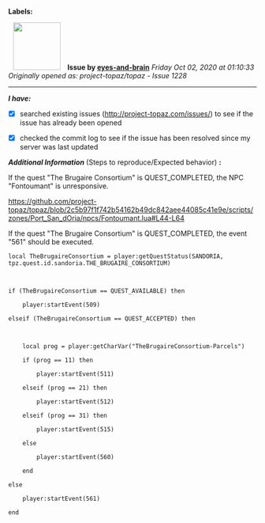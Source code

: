 **Labels:**



<a href="https://github.com/eyes-and-brain"><img src="https://avatars0.githubusercontent.com/u/71148313?v=4" width="96" height="96" hspace="10"></img></a> **Issue by [eyes-and-brain](https://github.com/eyes-and-brain)**
_Friday Oct 02, 2020 at 01:10:33_
_Originally opened as: project-topaz/topaz - Issue 1228_

----

<!-- place 'x' mark between square [] brackets to checkmark box -->
**_I have:_**

- [x] searched existing issues (http://project-topaz.com/issues/) to see if the issue has already been opened
- [x] checked the commit log to see if the issue has been resolved since my server was last updated

**_Additional Information_** (Steps to reproduce/Expected behavior) **:** 

If the quest "The Brugaire Consortium" is QUEST_COMPLETED, the NPC "Fontoumant" is unresponsive.

https://github.com/project-topaz/topaz/blob/2c5b97f1f742b54162b49dc842aee44085c41e9e/scripts/zones/Port_San_dOria/npcs/Fontoumant.lua#L44-L64

If the quest "The Brugaire Consortium" is QUEST_COMPLETED, the event "561" should be executed.

    local TheBrugaireConsortium = player:getQuestStatus(SANDORIA, tpz.quest.id.sandoria.THE_BRUGAIRE_CONSORTIUM)

    if (TheBrugaireConsortium == QUEST_AVAILABLE) then
        player:startEvent(509)
    elseif (TheBrugaireConsortium == QUEST_ACCEPTED) then

        local prog = player:getCharVar("TheBrugaireConsortium-Parcels")
        if (prog == 11) then
            player:startEvent(511)
        elseif (prog == 21) then
            player:startEvent(512)
        elseif (prog == 31) then
            player:startEvent(515)
        else
            player:startEvent(560)
        end
    else
        player:startEvent(561)
    end


